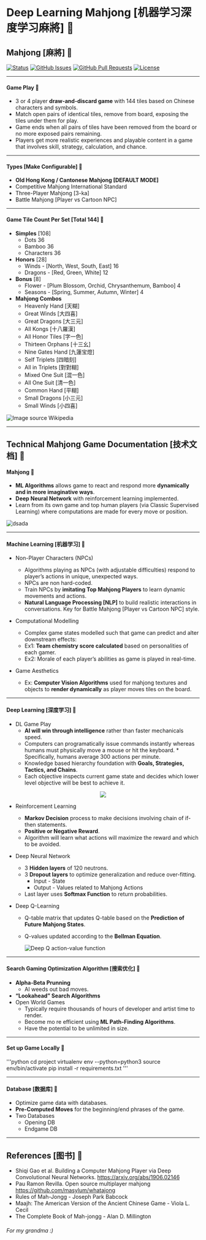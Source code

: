 # Deep Learning Mahjong [机器学习深度学习麻將] &#x1F534;

## Mahjong [麻將] &#x1F534;

<div>
  
  [![Status](https://img.shields.io/badge/status-work--in--progress-success.svg)]()
  [![GitHub Issues](https://img.shields.io/github/issues/lucylow/Deep-Learning-Mahjong---.svg)](https://github.com/lucylow/Deep-Learning-Mahjong---/issues)
  [![GitHub Pull Requests](https://img.shields.io/github/issues-pr/lucylow/Deep-Learning-Mahjong---.svg)](https://github.com/lucylow/Deep-Learning-Mahjong---/pulls)
  [![License](https://img.shields.io/bower/l/bootstrap)]()

</div>

---

#### Game Play &#x1F53B;
* 3 or 4 player **draw-and-discard game** with 144 tiles based on Chinese characters and symbols.
* Match open pairs of identical tiles, remove from board, exposing the tiles under them for play. 
* Game ends when all pairs of tiles have been removed from the board or no more exposed pairs remaining.
* Players get more realistic experiences and playable content in a game that involves skill, strategy, calculation, and chance.

---

#### Types [Make Configurable] &#x1F534;
* **Old Hong Kong / Cantonese Mahjong [DEFAULT MODE]**
* Competitive Mahjong International Standard
* Three-Player Mahjong [3-ka]
* Battle Mahjong [Player vs Cartoon NPC]

---


#### Game Tile Count Per Set [Total 144] &#x1F53B;
* **Simples** [108]
    * Dots 36
    * Bamboo 36
    * Characters 36
* **Honors** [28]
    * Winds - [North, West, South, East] 16
    * Dragons - [Red, Green, White] 12
* **Bonus** [8]
    * Flower - [Plum Blossom, Orchid, Chrysanthemum, Bamboo] 4
    * Seasons - [Spring, Summer, Autumn, Winter] 4
* **Mahjong Combos**
  * Heavenly Hand [天糊]
  * Great Winds [大四喜]
  * Great Dragons [大三元]
  * All Kongs [十八羅漢]
  * All Honor Tiles [字一色]
  * Thirteen Orphans [十三幺]
  * Nine Gates Hand [九蓮宝燈]
  * Self Triplets [四暗刻]
  * All in Triplets [對對糊]
  * Mixed One Suit [混一色]
  * All One Suit [清一色]
  * Common Hand [平糊]
  * Small Dragons [小三元]
  * Small Winds [小四喜]


![Image source Wikipedia](https://github.com/lucylow/Deep-Learning-Mahjong---/blob/master/images/mahjong%20tiles.png)



--- 


## Technical Mahjong Game Documentation [技术文档] &#x1F534;

#### Mahjong &#x1F53B;
* **ML Algorithms** allows game to react and respond more **dynamically and in more imaginative ways**. 
* **Deep Neural Network** with reinforcement learning implemented. 
* Learn from its own game and top human players (via Classic Supervised Learning) where computations are made for every move or position.


![dsada](https://github.com/lucylow/Deep-Learning-Mahjong---/blob/master/images/game%20theory.png)

---

#### Machine Learning [机器学习] &#x1F53B;

* Non-Player Characters (NPCs)
   * Algorithms playing as NPCs (with adjustable difficulties) respond to player’s actions in unique, unexpected ways. 
   * NPCs are non hard-coded. 
   * Train NPCs by **imitating Top Mahjong Players** to learn dynamic movements and actions.
   * **Natural Language Processing [NLP]** to build realistic interactions in conversations. Key for Battle Mahjong [Player vs Cartoon NPC] style. 

* Computational Modelling 
   * Complex game states modelled such that game can predict and alter downstream effects:
   * Ex1: **Team chemistry score calculated** based on personalities of each gamer. 
   * Ex2: Morale of each player’s abilities as game is played in real-time.
   
* Game Aesthetics
   * Ex: **Computer Vision Algorithms** used for mahjong textures and objects to **render dynamically** as player moves tiles on the board.

---


#### Deep Learning [深度学习] &#x1F53B;

* DL Game Play
   * **AI will win through intelligence** rather than faster mechanicals speed.
   * Computers can programatically issue commands instantly whereas humans must physically move a mouse or hit the keyboard.      * Specifically, humans average 300 actions per minute.
   * Knowledge based hierarchy foundation with **Goals, Strategies, Tactics, and Chains**. 
   * Each objective inspects current game state and decides which lower level objective will be best to achieve it. 

<p align="center"><img  src="https://github.com/lucylow/Deep-Learning-Mahjong---/blob/master/images/monte%20carlo%20tree%20search%20mahjong.png" ></p>   


* Reinforcement Learning
   * **Markov Decision** process to make decisions involving chain of if-then statements. 
   * **Positive or Negative Reward**. 
   * Algorithm will learn what actions will maximize the reward and which to be avoided.
   
* Deep Neural Network
   * 3 **Hidden layers** of 120 neutrons.
   * 3 **Dropout layers** to optimize generalization and reduce over-fitting.
      * Input - State
      * Output - Values related to Mahjong Actions
   * Last layer uses **Softmax Function** to return probabilities.
   
* Deep Q-Learning
   * Q-table matrix that updates Q-table based on the **Prediction of Future Mahjong States**.
   * Q-values updated according to the **Bellman Equation**.
   
      ![Deep Q action-value function](https://github.com/lucylow/Deep-Learning-Mahjong---/blob/master/images/deep%20q%20where%20q%20hat%20%3D%3D%20action-value%20function.png)
   

---

#### Search Gaming Optimization Algorithm [搜索优化] &#x1F53B;

* **Alpha-Beta Prunning**
   * AI weeds out bad moves.
* **“Lookahead” Search Algorithms**
* Open World Games 
   * Typically require thousands of hours of developer and artist time to render.
   * Become mo
   re efficient using **ML Path-Finding Algorithms**.
   * Have the potential to be unlimited in size.


---
#### Set up Game Locally &#x1F534;

'''python
cd project
virtualenv env --python=python3
source env/bin/activate
pip install -r requirements.txt
'''

---

#### Database [数据库] &#x1F534;

* Optimize game data with databases.
* **Pre-Computed Moves** for the beginning/end phrases of the game.
* Two Databases
   * Opening DB
   * Endgame DB 

--- 

## References [图书] &#x1F534;

* Shiqi Gao et al. Building a Computer Mahjong Player via Deep Convolutional Neural Networks. https://arxiv.org/abs/1906.02146
* Pau Ramon Revilla. Open source multiplayer mahjong https://github.com/masylum/whatajong
* Rules of Mah-Jongg - Joseph Park Babcock
* Maajh: The American Version of the Ancient Chinese Game - Viola L. Cecil
* The Complete Book of Mah-jongg - Alan D. Millington

###### For my grandma :)




